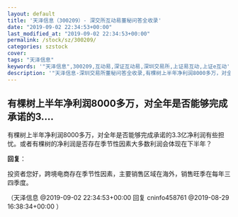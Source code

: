 ```yaml
---
layout: default
title: '天泽信息（300209）- 深交所互动易董秘问答全收录'
date: "2019-09-02 22:34:53+00:00"
last_modified_at: "2019-09-02 22:34:53+00:00"
permalink: /stock/sz/300209/
categories: szstock
cover: 
tags: "天泽信息"
keywords: '"天泽信息",300209,互动易,深证互动易,深圳交易所,上证易互动,上证e互动'
description: '"天泽信息-深圳交易所董秘问答全收录,有棵树上半年净利润8000多万，对全年是否能够完成承诺的3.3亿净利润有些担忧。或者有棵树的净利润是否存在季节性因素大多数利润会体现在下半年？"'
---
```


## 有棵树上半年净利润8000多万，对全年是否能够完成承诺的3....

有棵树上半年净利润8000多万，对全年是否能够完成承诺的3.3亿净利润有些担忧。或者有棵树的净利润是否存在季节性因素大多数利润会体现在下半年？

**回复**：

投资者您好，跨境电商存在季节性因素，主要销售区域在海外，销售旺季在每年三四季度。 

（天泽信息  @2019-09-02 22:34:53+00:00 回复 cninfo458761  @2019-08-29 16:38:34+00:00 ）

